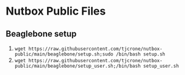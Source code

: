# Nutbox Public Files


## Beaglebone setup
1) `wget https://raw.githubusercontent.com/tjcrone/nutbox-public/main/beaglebone/setup.sh;sudo /bin/bash setup.sh`
2) `wget https://raw.githubusercontent.com/tjcrone/nutbox-public/main/beaglebone/setup_user.sh;/bin/bash setup_user.sh
`

